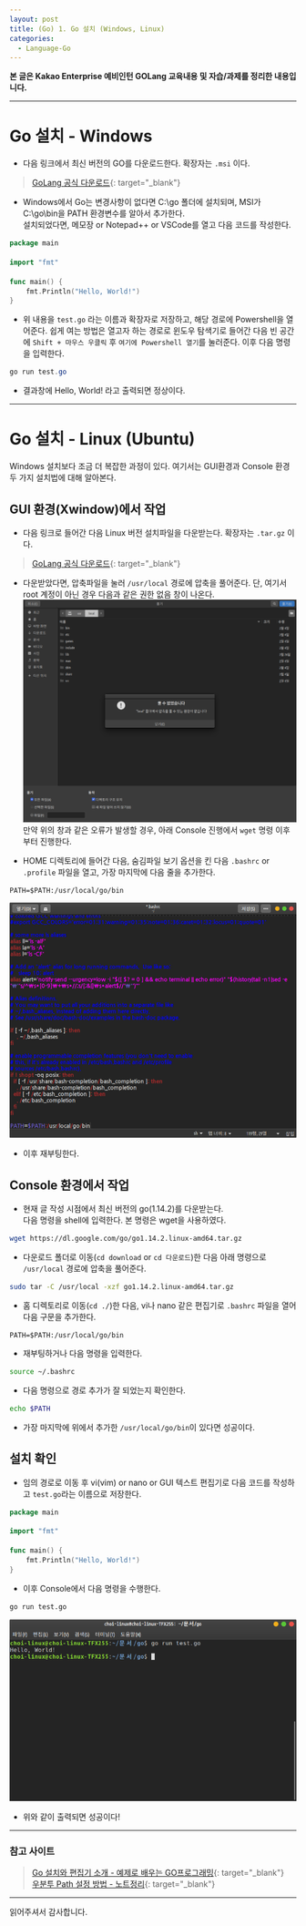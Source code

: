 ```yaml
---
layout: post
title: (Go) 1. Go 설치 (Windows, Linux)
categories:
  - Language-Go
---
```


**본 글은 Kakao Enterprise 예비인턴 GOLang 교육내용 및 자습/과제를 정리한 내용입니다.**

---

# Go 설치 - Windows

- 다음 링크에서 최신 버전의 GO를 다운로드한다. 확장자는 `.msi` 이다.

> [GoLang 공식 다운로드](https://golang.org/dl/){: target="\_blank"}

- Windows에서 Go는 변경사항이 없다면 C:\go 폴더에 설치되며, MSI가 C:\go\bin을 PATH 환경변수를 알아서 추가한다.  
  설치되었다면, 메모장 or Notepad++ or VSCode를 열고 다음 코드를 작성한다.

```go
package main

import "fmt"

func main() {
    fmt.Println("Hello, World!")
}

```

- 위 내용을 `test.go` 라는 이름과 확장자로 저장하고, 해당 경로에 Powershell을 열어준다. 쉽게 여는 방법은 열고자 하는 경로로 윈도우 탐색기로 들어간 다음 빈 공간에 `Shift + 마우스 우클릭` 후 `여기에 Powershell 열기`를 눌러준다. 이후 다음 명령을 입력한다.

```powershell
go run test.go
```

- 결과창에 Hello, World! 라고 출력되면 정상이다.

---

# Go 설치 - Linux (Ubuntu)

Windows 설치보다 조금 더 복잡한 과정이 있다. 여기서는 GUI환경과 Console 환경 두 가지 설치법에 대해 알아본다.

## GUI 환경(Xwindow)에서 작업

- 다음 링크로 들어간 다음 Linux 버전 설치파일을 다운받는다. 확장자는 `.tar.gz` 이다.

> [GoLang 공식 다운로드](https://golang.org/dl/){: target="\_blank"}

- 다운받았다면, 압축파일을 눌러 `/usr/local` 경로에 압축을 풀어준다. 단, 여기서 root 계정이 아닌 경우 다음과 같은 권한 없음 창이 나온다.  
   ![gui_permission_denied](/assets/images/Go/1_install/gui_1.png)  
   만약 위의 창과 같은 오류가 발생할 경우, 아래 Console 진행에서 `wget` 명령 이후부터 진행한다.

- HOME 디렉토리에 들어간 다음, 숨김파일 보기 옵션을 킨 다음 `.bashrc` or `.profile` 파일을 열고, 가장 마지막에 다음 줄을 추가한다.

```
PATH=$PATH:/usr/local/go/bin
```

![gui_PATH](/assets/images/Go/1_install/gui_2.png)

- 이후 재부팅한다.

## Console 환경에서 작업

- 현재 글 작성 시점에서 최신 버전의 go(1.14.2)를 다운받는다.  
  다음 명령을 shell에 입력한다. 본 명령은 wget을 사용하였다.

```bash
wget https://dl.google.com/go/go1.14.2.linux-amd64.tar.gz
```

- 다운로드 폴더로 이동(`cd download` or `cd 다운로드`)한 다음 아래 명령으로 `/usr/local` 경로에 압축을 풀어준다.

```bash
sudo tar -C /usr/local -xzf go1.14.2.linux-amd64.tar.gz
```

- 홈 디렉토리로 이동(`cd ./`)한 다음, vi나 nano 같은 편집기로 `.bashrc` 파일을 열어 다음 구문을 추가한다.

```
PATH=$PATH:/usr/local/go/bin
```

- 재부팅하거나 다음 명령을 입력한다.

```bash
source ~/.bashrc
```

- 다음 명령으로 경로 추가가 잘 되었는지 확인한다.

```bash
echo $PATH
```

- 가장 마지막에 위에서 추가한 `/usr/local/go/bin`이 있다면 성공이다.

## 설치 확인

- 임의 경로로 이동 후 vi(vim) or nano or GUI 텍스트 편집기로 다음 코드를 작성하고 `test.go`라는 이름으로 저장한다.

```go
package main

import "fmt"

func main() {
    fmt.Println("Hello, World!")
}

```

- 이후 Console에서 다음 명령을 수행한다.

```bash
go run test.go
```

![console_hello_world](/assets/images/Go/1_install/console_1.png)

- 위와 같이 출력되면 성공이다!

---

### 참고 사이트

> [Go 설치와 편집기 소개 - 예제로 배우는 GO프로그래밍](http://golang.site/go/article/2-Go-%EC%84%A4%EC%B9%98%EC%99%80-Go-%ED%8E%B8%EC%A7%91%EA%B8%B0-%EC%86%8C%EA%B0%9C){: target="\_blank"}  
> [우분투 Path 설정 방법 - 노트정리](https://woongheelee.com/entry/%EC%9A%B0%EB%B6%84%ED%88%AC%EC%97%90%EC%84%9C-path-%EC%84%A4%EC%A0%95%ED%95%98%EB%8A%94-%EB%B0%A9%EB%B2%95%EC%95%84%EB%A7%88-%EB%A6%AC%EB%88%85%EC%8A%A4-%EC%9D%BC%EB%B0%98%EC%A0%81%EC%9D%B8-%EB%B0%A9%EB%B2%95){: target="\_blank"}

---

읽어주셔서 감사합니다.
